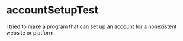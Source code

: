 # accountSetupTest
I tried to make a program that can set up an account for a nonexistent website or platform.

